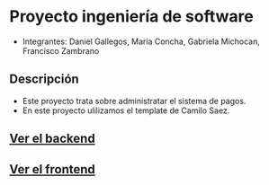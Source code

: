 # Proyecto ingeniería de software
- Integrantes: 
Daniel Gallegos,
Maria Concha,
Gabriela Michocan,
Francisco Zambrano

## Descripción

- Este proyecto trata sobre administratar el sistema de pagos.
- En este proyecto ulilizamos el template de Camilo Saez.

## [Ver el backend](./backend/Backend.md)
## [Ver el frontend](./frontend/Frontend.md)
